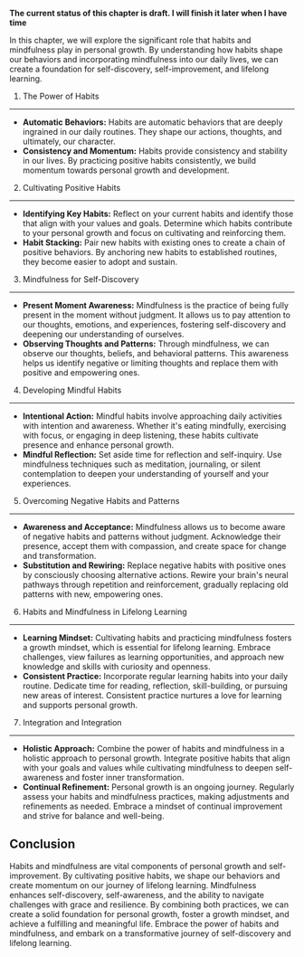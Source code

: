 **The current status of this chapter is draft. I will finish it later when I have time**

In this chapter, we will explore the significant role that habits and mindfulness play in personal growth. By understanding how habits shape our behaviors and incorporating mindfulness into our daily lives, we can create a foundation for self-discovery, self-improvement, and lifelong learning.

1. The Power of Habits
----------------------

* **Automatic Behaviors:** Habits are automatic behaviors that are deeply ingrained in our daily routines. They shape our actions, thoughts, and ultimately, our character.
* **Consistency and Momentum:** Habits provide consistency and stability in our lives. By practicing positive habits consistently, we build momentum towards personal growth and development.

2. Cultivating Positive Habits
------------------------------

* **Identifying Key Habits:** Reflect on your current habits and identify those that align with your values and goals. Determine which habits contribute to your personal growth and focus on cultivating and reinforcing them.
* **Habit Stacking:** Pair new habits with existing ones to create a chain of positive behaviors. By anchoring new habits to established routines, they become easier to adopt and sustain.

3. Mindfulness for Self-Discovery
---------------------------------

* **Present Moment Awareness:** Mindfulness is the practice of being fully present in the moment without judgment. It allows us to pay attention to our thoughts, emotions, and experiences, fostering self-discovery and deepening our understanding of ourselves.
* **Observing Thoughts and Patterns:** Through mindfulness, we can observe our thoughts, beliefs, and behavioral patterns. This awareness helps us identify negative or limiting thoughts and replace them with positive and empowering ones.

4. Developing Mindful Habits
----------------------------

* **Intentional Action:** Mindful habits involve approaching daily activities with intention and awareness. Whether it's eating mindfully, exercising with focus, or engaging in deep listening, these habits cultivate presence and enhance personal growth.
* **Mindful Reflection:** Set aside time for reflection and self-inquiry. Use mindfulness techniques such as meditation, journaling, or silent contemplation to deepen your understanding of yourself and your experiences.

5. Overcoming Negative Habits and Patterns
------------------------------------------

* **Awareness and Acceptance:** Mindfulness allows us to become aware of negative habits and patterns without judgment. Acknowledge their presence, accept them with compassion, and create space for change and transformation.
* **Substitution and Rewiring:** Replace negative habits with positive ones by consciously choosing alternative actions. Rewire your brain's neural pathways through repetition and reinforcement, gradually replacing old patterns with new, empowering ones.

6. Habits and Mindfulness in Lifelong Learning
----------------------------------------------

* **Learning Mindset:** Cultivating habits and practicing mindfulness fosters a growth mindset, which is essential for lifelong learning. Embrace challenges, view failures as learning opportunities, and approach new knowledge and skills with curiosity and openness.
* **Consistent Practice:** Incorporate regular learning habits into your daily routine. Dedicate time for reading, reflection, skill-building, or pursuing new areas of interest. Consistent practice nurtures a love for learning and supports personal growth.

7. Integration and Integration
------------------------------

* **Holistic Approach:** Combine the power of habits and mindfulness in a holistic approach to personal growth. Integrate positive habits that align with your goals and values while cultivating mindfulness to deepen self-awareness and foster inner transformation.
* **Continual Refinement:** Personal growth is an ongoing journey. Regularly assess your habits and mindfulness practices, making adjustments and refinements as needed. Embrace a mindset of continual improvement and strive for balance and well-being.

Conclusion
----------

Habits and mindfulness are vital components of personal growth and self-improvement. By cultivating positive habits, we shape our behaviors and create momentum on our journey of lifelong learning. Mindfulness enhances self-discovery, self-awareness, and the ability to navigate challenges with grace and resilience. By combining both practices, we can create a solid foundation for personal growth, foster a growth mindset, and achieve a fulfilling and meaningful life. Embrace the power of habits and mindfulness, and embark on a transformative journey of self-discovery and lifelong learning.
